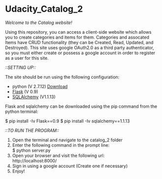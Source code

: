 # Udacity_Catalog_2

<em>Welcome to the Catalog website!</em>

Using this repository, you can access a client-side website which allows you to create categories and items for them. Categories and assocated Items have CRUD functionality (they can be Created, Read, Updated, and Destroyed). This site uses google OAuth2.0 as a third party authenticator, so you must either create or possess a google account in order to register as a user for this site.

<em>::SETTING UP::</em>

The site should be run using the following configuration:
<ul>
<li>python (V 2.7.12) <a href="https://www.python.org/downloads/">Download</a></li>
<li><a href="http://flask.pocoo.org/docs/0.12/">Flask</a> (V 0.9)</li>
<li><a href="http://docs.sqlalchemy.org/en/rel_1_1/">SQLAlchemy</a> (V1.1.13)</li>
</ul>

Flask and sqlalchemy can be downloaded using the pip command from the python terminal:

$  pip install -Iv Flask==0.9
$  pip install -Iv sqlalchemy==1.1.13

<em>::TO RUN THE PROGRAM::</em>
<ol>
<li>Open the terminal and navigate to the catalog_2 folder</li>
<li>Enter the following command in the prompt line:<br>$  python server.py</li>
<li>Open your browser and visit the following url:<br>http://localhost:8000/</li>
<li>Sign in using a google account (Create one if necessary)</li>
<li>Enjoy!</li>
</ol>

